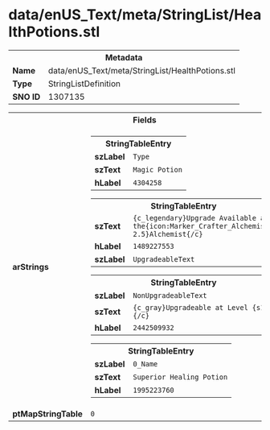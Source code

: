 <h1>data/enUS_Text/meta/StringList/HealthPotions.stl</h1><table><tr><th colspan="100%">Metadata</th></tr><tr><td><b>Name</b></td><td>data/enUS_Text/meta/StringList/HealthPotions.stl</td></tr><tr><td><b>Type</b></td><td>StringListDefinition</td></tr><tr><td><b>SNO ID</b></td><td>1307135</td></tr></table>

<table><tr><th colspan="100%">Fields</th></tr><tr><td><b>arStrings</b></td><td><table><tr><th colspan="100%">StringTableEntry</th></tr><tr><td><b>szLabel</b></td><td><code>Type</code></td></tr><tr><td><b>szText</b></td><td><code>Magic Potion</code></td></tr><tr><td><b>hLabel</b></td><td><code>4304258</code></td></tr></table>


<table><tr><th colspan="100%">StringTableEntry</th></tr><tr><td><b>szText</b></td><td><code>{c_legendary}Upgrade Available at the{icon:Marker_Crafter_Alchemist, 2.5}Alchemist{/c}</code></td></tr><tr><td><b>hLabel</b></td><td><code>1489227553</code></td></tr><tr><td><b>szLabel</b></td><td><code>UpgradeableText</code></td></tr></table>


<table><tr><th colspan="100%">StringTableEntry</th></tr><tr><td><b>szLabel</b></td><td><code>NonUpgradeableText</code></td></tr><tr><td><b>szText</b></td><td><code>{c_gray}Upgradeable at Level {s1}{/c}</code></td></tr><tr><td><b>hLabel</b></td><td><code>2442509932</code></td></tr></table>


<table><tr><th colspan="100%">StringTableEntry</th></tr><tr><td><b>szLabel</b></td><td><code>0_Name</code></td></tr><tr><td><b>szText</b></td><td><code>Superior Healing Potion</code></td></tr><tr><td><b>hLabel</b></td><td><code>1995223760</code></td></tr></table>


</td></tr><tr><td><b>ptMapStringTable</b></td><td><code>0</code></td></tr></table>

